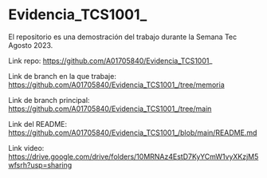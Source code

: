 # Evidencia_TCS1001_
El repositorio es una demostración del trabajo durante la Semana Tec Agosto 2023. 

Link repo: 
https://github.com/A01705840/Evidencia_TCS1001_

Link de branch en la que trabaje:
https://github.com/A01705840/Evidencia_TCS1001_/tree/memoria

Link de branch principal: 
https://github.com/A01705840/Evidencia_TCS1001_/tree/main

Link del README:
https://github.com/A01705840/Evidencia_TCS1001_/blob/main/README.md

Link video:
https://drive.google.com/drive/folders/10MRNAz4EstD7KyYCmW1vyXKzjM5wfsrh?usp=sharing


